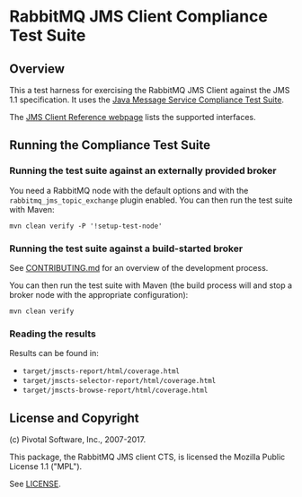# RabbitMQ JMS Client Compliance Test Suite 

## Overview

This a test harness for exercising the RabbitMQ JMS Client against the JMS 1.1 specification.
It uses the [Java Message Service Compliance Test Suite](http://jmscts.sourceforge.net/).

The [JMS Client Reference webpage](http://www.rabbitmq.com/jms-client-compliance.html)
lists the supported interfaces.

## Running the Compliance Test Suite

### Running the test suite against an externally provided broker

You need a RabbitMQ node with the default options and
with the `rabbitmq_jms_topic_exchange` plugin enabled.
You can then run the test suite with Maven:

    mvn clean verify -P '!setup-test-node'
    
### Running the test suite against a build-started broker

See [CONTRIBUTING.md](./CONTRIBUTING.md) for an overview of the development process.

You can then run the test suite with Maven (the build process will and stop a broker
node with the appropriate configuration):

    mvn clean verify
    
### Reading the results

Results can be found in:

 * `target/jmscts-report/html/coverage.html`
 * `target/jmscts-selector-report/html/coverage.html`
 * `target/jmscts-browse-report/html/coverage.html`

## License and Copyright

(c) Pivotal Software, Inc., 2007-2017.

This package, the RabbitMQ JMS client CTS, is licensed the Mozilla Public License
1.1 ("MPL").

See [LICENSE](./LICENSE).
